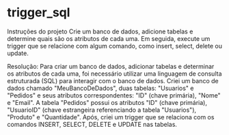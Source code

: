 # trigger_sql

Instruções do projeto
Crie um banco de dados, adicione tabelas e determine quais são os atributos de cada uma. Em seguida, 
execute um trigger que se relacione com algum comando, como insert, select, delete ou update.

Resolução:
Para criar um banco de dados, adicionar tabelas e determinar os atributos de cada uma, foi necessário 
utilizar uma linguagem de consulta estruturada (SQL) para interagir com o banco de dados. Criei um
banco de dados chamado "MeuBancoDeDados", duas tabelas: "Usuarios" e "Pedidos" e seus atributos 
correspondentes: "ID" (chave primária), "Nome" e "Email".
A tabela "Pedidos" possui os atributos "ID" (chave primária), "UsuarioID" (chave estrangeira referenciando 
a tabela "Usuarios"), "Produto" e "Quantidade".
Após, criei um trigger que se relaciona com os comandos INSERT, SELECT, DELETE e UPDATE nas tabelas.

